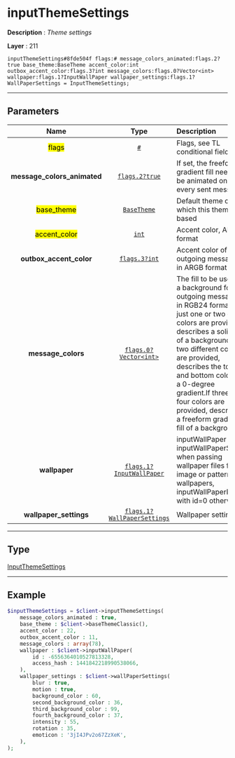 # inputThemeSettings

**Description** : *Theme settings*

**Layer** : 211

```tl
inputThemeSettings#8fde504f flags:# message_colors_animated:flags.2?true base_theme:BaseTheme accent_color:int outbox_accent_color:flags.3?int message_colors:flags.0?Vector<int> wallpaper:flags.1?InputWallPaper wallpaper_settings:flags.1?WallPaperSettings = InputThemeSettings;
```

---

## Parameters

| Name | Type | Description |
| :---: | :---: | :--- |
| <mark>flags</mark> | [`#`](type/#) | Flags, see TL conditional fields |
| **message_colors_animated** | [`flags.2?true`](type/true) | If set, the freeform gradient fill needs to be animated on every sent message |
| <mark>base_theme</mark> | [`BaseTheme`](type/BaseTheme) | Default theme on which this theme is based |
| <mark>accent_color</mark> | [`int`](type/int) | Accent color, ARGB format |
| **outbox_accent_color** | [`flags.3?int`](type/int) | Accent color of outgoing messages in ARGB format |
| **message_colors** | [`flags.0?Vector<int>`](type/int) | The fill to be used as a background for outgoing messages, in RGB24 format. If just one or two equal colors are provided, describes a solid fill of a background. If two different colors are provided, describes the top and bottom colors of a 0-degree gradient.If three or four colors are provided, describes a freeform gradient fill of a background |
| **wallpaper** | [`flags.1?InputWallPaper`](type/InputWallPaper) | inputWallPaper or inputWallPaperSlug when passing wallpaper files for image or pattern wallpapers, inputWallPaperNoFile with id=0 otherwise |
| **wallpaper_settings** | [`flags.1?WallPaperSettings`](type/WallPaperSettings) | Wallpaper settings |

---

## Type

[InputThemeSettings](type/InputThemeSettings)

---

## Example

```php
$inputThemeSettings = $client->inputThemeSettings(
	message_colors_animated : true,
	base_theme : $client->baseThemeClassic(),
	accent_color : 22,
	outbox_accent_color : 11,
	message_colors : array(78),
	wallpaper : $client->inputWallPaper(
		id : -6556364010527813328,
		access_hash : 1441842218990538066,
	),
	wallpaper_settings : $client->wallPaperSettings(
		blur : true,
		motion : true,
		background_color : 60,
		second_background_color : 36,
		third_background_color : 99,
		fourth_background_color : 37,
		intensity : 55,
		rotation : 35,
		emoticon : '3jI4JPv2o67ZzXeK',
	),
);
```